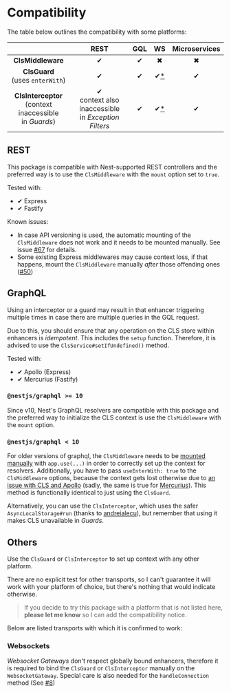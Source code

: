 # Compatibility

The table below outlines the compatibility with some platforms:

|                                                                |                            REST                            | GQL |         WS         | Microservices |
| :------------------------------------------------------------: | :--------------------------------------------------------: | :-: | :----------------: | :-----------: |
|                       **ClsMiddleware**                        |                             ✔                              |  ✔  |         ✖          |       ✖       |
|              **ClsGuard** <br/>(uses `enterWith`)              |                             ✔                              |  ✔  | ✔[\*](#websockets) |       ✔       |
| **ClsInterceptor** <br/>(context inaccessible<br/>in _Guards_) | ✔<br/>context also inaccessible<br/>in _Exception Filters_ |  ✔  | ✔[\*](#websockets) |       ✔       |

## REST

This package is compatible with Nest-supported REST controllers and the preferred way is to use the `ClsMiddleware` with the `mount` option set to `true`.

Tested with:

-   ✔ Express
-   ✔ Fastify

Known issues:

-   In case API versioning is used, the automatic mounting of the `ClsMiddleware` does not work and it needs to be mounted manually. See issue [#67](https://github.com/Papooch/nestjs-cls/issues/67) for details.
-   Some existing Express middlewares may cause context loss, if that happens, mount the `ClsMiddleware` manually _after_ those offending ones ([#50](https://github.com/Papooch/nestjs-cls/issues/50#issuecomment-1368162870))

## GraphQL

Using an interceptor or a guard may result in that enhancer triggering multiple times in case there are multiple queries in the GQL request.

Due to this, you should ensure that any operation on the CLS store within enhancers is _idempotent_. This includes the `setup` function. Therefore, it is advised to use the `ClsService#setIfUndefined()` method.

Tested with:

-   ✔ Apollo (Express)
-   ✔ Mercurius (Fastify)

### `@nestjs/graphql >= 10`

Since v10, Nest's GraphQL resolvers are compatible with this package and the preferred way to initialize the CLS context is use the `ClsMiddleware` with the `mount` option.

### `@nestjs/graphql < 10`

For older versions of graphql, the `ClsMiddleware` needs to be [mounted manually](../02_setting-up-cls-context/01_using-a-middleware.md#manually) with `app.use(...)` in order to correctly set up the context for resolvers. Additionally, you have to pass `useEnterWith: true` to the `ClsMiddleware` options, because the context gets lost otherwise due to [an issue with CLS and Apollo](https://github.com/apollographql/apollo-server/issues/2042) (sadly, the same is true for [Mercurius](https://github.com/Papooch/nestjs-cls/issues/1)). This method is functionally identical to just using the `ClsGuard`.

Alternatively, you can use the `ClsInterceptor`, which uses the safer `AsyncLocalStorage#run` (thanks to [andreialecu](https://github.com/Papooch/nestjs-cls/issues/5)), but remember that using it makes CLS unavailable in _Guards_.

## Others

Use the `ClsGuard` or `ClsInterceptor` to set up context with any other platform.

There are no explicit test for other transports, so I can't guarantee it will work with your platform of choice, but there's nothing that would indicate otherwise.

> If you decide to try this package with a platform that is not listed here, **please let me know** so I can add the compatibility notice.

Below are listed transports with which it is confirmed to work:

### Websockets

_Websocket Gateways_ don't respect globally bound enhancers, therefore it is required to bind the `ClsGuard` or `ClsInterceptor` manually on the `WebsocketGateway`. Special care is also needed for the `handleConnection` method (See [#8](https://github.com/Papooch/nestjs-cls/issues/8))
